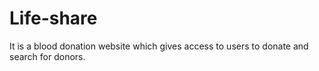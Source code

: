 # Life-share
It is a blood donation website which gives access to users to donate and search for donors.
